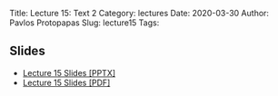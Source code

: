 Title: Lecture 15: Text 2
Category: lectures
Date: 2020-03-30
Author: Pavlos Protopapas
Slug: lecture15
Tags:


## Slides

- [Lecture 15 Slides [PPTX]](presentation/cs109b_lecture_rnns2.pptx)
- [Lecture 15 Slides [PDF]](presentation/cs109b_lecture_rnns2.pdf)
